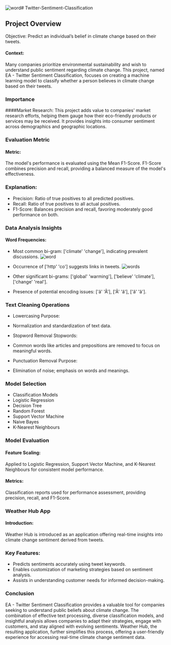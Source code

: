 ![word](https://github.com/AndisiweJ/Twitter-Sentiment-Classification/assets/107894108/8e0a0b32-ac4e-498f-80b3-7cbb7b588f3a)# Twitter-Sentiment-Classification

## Project Overview
Objective: Predict an individual’s belief in climate change based on their tweets.

#### Context:
Many companies prioritize environmental sustainability and wish to understand public sentiment regarding climate change. This project, named EA - Twitter Sentiment Classification, focuses on creating a machine learning model to classify whether a person believes in climate change based on their tweets.

### Importance
####Market Research:
This project adds value to companies' market research efforts, helping them gauge how their eco-friendly products or services may be received. It provides insights into consumer sentiment across demographics and geographic locations.

### Evaluation Metric
#### Metric:
The model's performance is evaluated using the Mean F1-Score. F1-Score combines precision and recall, providing a balanced measure of the model's effectiveness.

### Explanation:

- Precision: Ratio of true positives to all predicted positives.
- Recall: Ratio of true positives to all actual positives.
- F1-Score: Balances precision and recall, favoring moderately good performance on both.

### Data Analysis Insights
#### Word Frequencies:

- Most common bi-gram: ['climate' 'change'], indicating prevalent discussions.
  ![word](https://github.com/AndisiweJ/Twitter-Sentiment-Classification/assets/107894108/fd460d5b-890a-4c9f-9755-6d271d8be47c)
  
- Occurrence of ['http' 'co'] suggests links in tweets.
 ![words](https://github.com/AndisiweJ/Twitter-Sentiment-Classification/assets/107894108/513da45a-b240-435b-8b78-85d733bdb020)

- Other significant bi-grams: ['global' 'warming'], ['believe' 'climate'], ['change' 'real'].
- Presence of potential encoding issues: ['â' 'Â'], ['Ã' 'â'], ['â' 'â'].

### Text Cleaning Operations
- Lowercasing
Purpose:
- Normalization and standardization of text data.

- Stopword Removal
Stopwords:
- Common words like articles and prepositions are removed to focus on meaningful words.

- Punctuation Removal
Purpose:
- Elimination of noise; emphasis on words and meanings.

### Model Selection
- Classification Models
- Logistic Regression
- Decision Tree
- Random Forest
- Support Vector Machine
- Naive Bayes
- K-Nearest Neighbours

### Model Evaluation
#### Feature Scaling:
Applied to Logistic Regression, Support Vector Machine, and K-Nearest Neighbours for consistent model performance.

#### Metrics:
Classification reports used for performance assessment, providing precision, recall, and F1-Score.

### Weather Hub App
#### Introduction:
Weather Hub is introduced as an application offering real-time insights into climate change sentiment derived from tweets.

### Key Features:

- Predicts sentiments accurately using tweet keywords.
- Enables customization of marketing strategies based on sentiment analysis.
- Assists in understanding customer needs for informed decision-making.

### Conclusion
EA - Twitter Sentiment Classification provides a valuable tool for companies seeking to understand public beliefs about climate change. The combination of effective text processing, diverse classification models, and insightful analysis allows companies to adapt their strategies, engage with customers, and stay aligned with evolving sentiments. Weather Hub, the resulting application, further simplifies this process, offering a user-friendly experience for accessing real-time climate change sentiment data.

